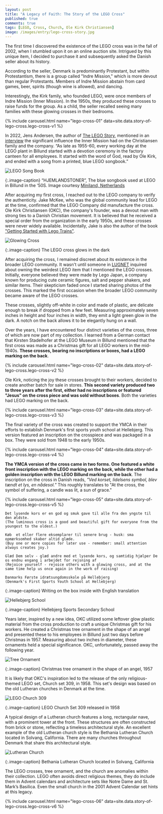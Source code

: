 ```yaml
---
layout: post
title: "A Legacy of Faith: The Story of the LEGO Cross"
published: true
comments: true
tags: [LEGO, Cross, Church, Ole Kirk Christiansen]
image: /images/entry/lego-cross-story.jpg
---
```


The first time I discovered the existence of the LEGO cross was in the fall of 2002, when I stumbled upon it on 
an online auction site. Intrigued by this unique item, I decided to purchase it and subsequently asked the 
Danish seller about its history.

According to the seller, Denmark is predominantly Protestant, but within Protestantism, there is a group 
called "Indre Mission," which is more devout than regular Protestants. Members of Indre Mission abstain from 
card games, beer, spirits (though wine is allowed), and dancing.

Interestingly, the Kirk family, who founded LEGO, were once members of Indre Mission (Inner Mission). 
In the 1950s, they produced these crosses to raise funds for the group. As a child, the seller recalled 
seeing many families with these glowing crosses in their bedrooms.

{% include carousel.html name="lego-cross-01" data=site.data.story-of-lego-cross.lego-cross-v1 %}

In 2022, Jens Andersen, the author of [The LEGO Story](https://www.amazon.com/LEGO-Story-Little-Sparked-Imagination/dp/0063258021), 
mentioned in an [interview](https://bricknerd.com/home/the-lego-story-preserving-a-life-with-lego-in-a-book-12-12-22) 
the significant influence the Inner Mission had on the Christiansen family and the company. 
“As late as 1955-60, every working day at the LEGO plant in Billund started with a devotion ceremony 
in the factory canteen for all employees. It started with the word of God, read by Ole Kirk, and ended 
with a song from a printed, blue LEGO songbook.”

![LEGO Song Book](/images/lego/cross/lego-song-book.jpg?style=centerme)

{:.image-caption}
“HJEMLANDSTONER”, The blue songbook used at LEGO in Billund in the ‘50S. 
Image courtesy [Miniland, Netherlands](http://www.miniland.nl/)

After acquiring my first cross, I reached out to the LEGO company to verify the authenticity.
Jake McKee, who was the global community lead for LEGO at the time, confirmed that the LEGO Company did
manufacture the cross. Ole Kirk Christiansen (OKC), the company's founder, was a devout man with strong ties
to a Danish Christian movement. It is believed that he received a special order from the organization in the
early 1950s, and these crosses were never widely available. Incidentally, Jake is also the author of
the book ["Getting Started with Lego Trains"](https://www.amazon.com/Getting-Started-Trains-Jacob-McKee/dp/1593270062).

![Glowing Cross](/images/lego/cross/lego-cross-v1-glow.jpg?style=centerme)

{:.image-caption}
The LEGO cross glows in the dark

After acquiring the cross, I remained discreet about its existence in the broader LEGO community. It wasn't until 
someone in [LUGNET](https://news.lugnet.com/general/?n=39055) inquired about owning the weirdest LEGO item 
that I mentioned the LEGO crosses. Initially, everyone believed they were made by Lego Japan, a company 
known for producing cute ceramic figures, salt and pepper shakers, and similar items. Their skepticism faded once 
I started sharing photos of the crosses. This marked the first occasion when the broader LEGO community 
became aware of the LEGO crosses.

These crosses, slightly off-white in color and made of plastic, are delicate enough to break if dropped from a 
few feet. Measuring approximately seven inches in height and four inches in width, they emit a light green 
glow in the dark. A notch on the back allows it to be elegantly hung on a wall.

Over the years, I have encountered four distinct varieties of the cross, three of which are now part of my collection. 
I learned from a German contact that Kirsten Stadelhofer at the LEGO Museum in Billund mentioned that the first 
cross was made as a Christmas gift for all LEGO workers in the mid-1940s. **These crosses, bearing no inscriptions 
or boxes, had a LEGO marking on the back**.

{% include carousel.html name="lego-cross-02" data=site.data.story-of-lego-cross.lego-cross-v2 %}

Ole Kirk, noticing the joy these crosses brought to their workers, decided to create another batch for sale in stores. 
**This second variety produced two to three years after the first, either had no inscriptions or featured "Jesus" 
on the cross piece and was sold without boxes**. Both the varieties had LEGO marking on the back.

{% include carousel.html name="lego-cross-03" data=site.data.story-of-lego-cross.lego-cross-v3 %}

The final variety of the cross was created to support the YMCA in their efforts to establish Denmark's first 
sports youth school at Hellebjerg. This version featured an inscription on the crosspiece and was packaged in a 
box. They were sold from 1948 to the early 1950s.

{% include carousel.html name="lego-cross-04" data=site.data.story-of-lego-cross.lego-cross-v4 %}

**The YMCA version of the cross came in two forms. One featured a white front inscription with the LEGO marking on the 
back, while the other had a golden inscription with the LEGO Billund marking on the back**. The inscription on the 
cross in Danish reads, *"Ved korset, lidelsens symbol, blev tændt et lys, en nådesol.”* This roughly translates 
to "At the cross, the symbol of suffering, a candle was lit, a sun of grace."

{% include carousel.html name="lego-cross-05" data=site.data.story-of-lego-cross.lego-cross-v5 %}

```
Det lysende kors er en god og smuk gave til alle fra den yngste til den ældste.
(The luminous cross is a good and beautiful gift for everyone from the youngest to the oldest.)

Køb  et eller flere eksemplarer til senere brug - husk: sma opmærksomhed skaber altid glæde.
(Buy one or more copies for later use - remember: small attention always creates joy.)

Glæd Dem selv - glæd andre med et lysende kors, og samtidig hjælper De os endnu engang i arbejdet for rejsning af
(Rejoice yourself - rejoice others with a glowing cross, and at the same time help us once again in the work of raising)

Danmarks Første idrætsungdomsskole på Hellebjerg
(Denmark's First Sports Youth School at Hellebjerg)
```

{:.image-caption}
Writing on the box inside with English translation

![Hellebjerg School](/images/lego/cross/hellebjerg-school.jpg?style=centerme)

{:.image-caption}
Hellebjerg Sports Secondary School

Years later, inspired by a new idea, OKC utilized some leftover glow plastic material from the cross production to 
craft a unique Christmas gift for his workers. He created a Christmas tree ornament in the shape of an angel 
and presented these to his employees in Billund just two days before Christmas in 1957. Measuring about two inches 
in diameter, these ornaments held a special significance. OKC, unfortunately, passed away the following year.

![Tree Ornament](/images/lego/cross/lego-angel.jpg?style=centerme)

{:.image-caption}
Christmas tree ornament in the shape of an angel, 1957

It is likely that OKC's inspiration led to the release of the only religious-themed LEGO set, Church set 309, 
in 1958. This set's design was based on the old Lutheran churches in Denmark at the time. 

![LEGO Church 309](/images/lego/cross/lego-church-309.jpg?style=centerme)

{:.image-caption}
LEGO Church Set 309 released in 1958

A typical design of a Lutheran church features a long, rectangular nave, with a prominent tower at the front. 
These structures are often constructed from brick or stone, reflecting a timeless architectural style. 
An excellent example of the old Lutheran church style is the Bethania Lutheran Church located in Solvang, California. 
There are many churches throughout Denmark that share this architectural style.

![Lutheran Church](/images/lego/cross/bethania-lutheran-church.jpg?style=centerme)

{:.image-caption}
Bethania Lutheran Church located in Solvang, California

The LEGO crosses, tree ornament, and the church are anomalies within their collection. LEGO often avoids direct 
religious themes, they do include them in Advent calendars and architecture sets like Notre Dame and 
St. Mark’s Basilica. Even the small church in the 2001 Advent Calendar set hints at this legacy. 

{% include carousel.html name="lego-cross-06" data=site.data.story-of-lego-cross.lego-cross-v6 %}
